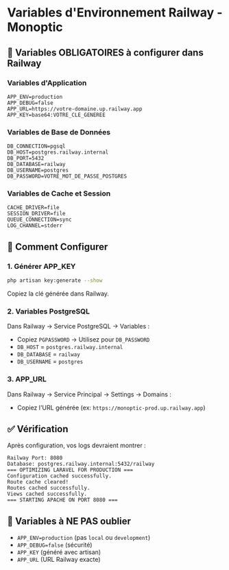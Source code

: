 # Variables d'Environnement Railway - Monoptic

## 🚨 Variables OBLIGATOIRES à configurer dans Railway

### **Variables d'Application**
```env
APP_ENV=production
APP_DEBUG=false
APP_URL=https://votre-domaine.up.railway.app
APP_KEY=base64:VOTRE_CLE_GENEREE
```

### **Variables de Base de Données**
```env
DB_CONNECTION=pgsql
DB_HOST=postgres.railway.internal
DB_PORT=5432
DB_DATABASE=railway
DB_USERNAME=postgres
DB_PASSWORD=VOTRE_MOT_DE_PASSE_POSTGRES
```

### **Variables de Cache et Session**
```env
CACHE_DRIVER=file
SESSION_DRIVER=file
QUEUE_CONNECTION=sync
LOG_CHANNEL=stderr
```

## 🔧 Comment Configurer

### **1. Générer APP_KEY**
```bash
php artisan key:generate --show
```
Copiez la clé générée dans Railway.

### **2. Variables PostgreSQL**
Dans Railway → Service PostgreSQL → Variables :
- Copiez `PGPASSWORD` → Utilisez pour `DB_PASSWORD`
- `DB_HOST` = `postgres.railway.internal`
- `DB_DATABASE` = `railway`
- `DB_USERNAME` = `postgres`

### **3. APP_URL**
Dans Railway → Service Principal → Settings → Domains :
- Copiez l'URL générée (ex: `https://monoptic-prod.up.railway.app`)

## ✅ Vérification

Après configuration, vos logs devraient montrer :
```
Railway Port: 8080
Database: postgres.railway.internal:5432/railway
=== OPTIMIZING LARAVEL FOR PRODUCTION ===
Configuration cached successfully.
Route cache cleared!
Routes cached successfully.
Views cached successfully.
=== STARTING APACHE ON PORT 8080 ===
```

## 🚨 Variables à NE PAS oublier

- `APP_ENV=production` (pas `local` ou `development`)
- `APP_DEBUG=false` (sécurité)
- `APP_KEY` (généré avec artisan)
- `APP_URL` (URL Railway exacte)
